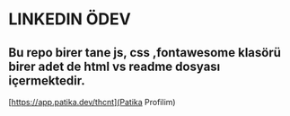 # LINKEDIN ÖDEV
Bu repo birer tane js, css ,fontawesome klasörü birer adet de html vs readme dosyası içermektedir.
---
[https://app.patika.dev/thcnt](Patika Profilim)